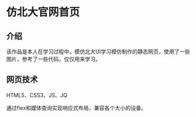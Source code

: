 # 仿北大官网首页

## 介绍

该作品是本人在学习过程中，模仿北大UI学习模仿制作的静态网页，使用了一些图片，参考了一些代码，仅仅用来学习。

## 网页技术

HTML5、CSS3、JS、JQ

通过flex和媒体查询实现响应式布局，兼容各个大小的设备。

